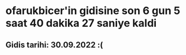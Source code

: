 # ofarukbicer'in gidisine son 6 gun 5 saat 40 dakika 27 saniye kaldi

## Gidis tarihi: 30.09.2022 :(
